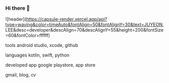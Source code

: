 ### Hi there 👋

<!--
**Lee-JuYeon/Lee-JuYeon** is a ✨ _special_ ✨ repository because its `README.md` (this file) appears on your GitHub profile.

Here are some ideas to get you started:

- 🔭 I’m currently working on ...
- 🌱 I’m currently learning ...
- 👯 I’m looking to collaborate on ...
- 🤔 I’m looking for help with ...
- 💬 Ask me about ...
- 📫 How to reach me: ...
- 😄 Pronouns: ...
- ⚡ Fun fact: ...
-->

![header](https://capsule-render.vercel.app/api?type=waving&color=timeAuto&fontAlign=50&fontAlignY=30&text=JUYEON, LEE&desc=developer&descAlign=70&descAlignY=55&height=200&fontSize=60&fontColor=ffffff)




tools
android studio, xcode, github

languages
kotlin, swift, python

developed app
google playstore, app store

gmail, blog, cv
